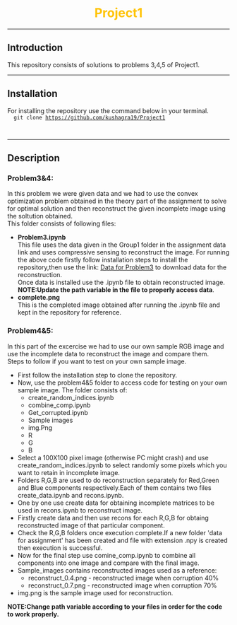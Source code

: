 <!-- background: #e4dadf-->
<!-- color: #774c43 -->
<!-- font: univers -->

<h1 align="center">
<span style = "color: #FFC300">
Project1
</span>
</h1>

* * *
## Introduction
 This repository consists of solutions to problems 3,4,5 of Project1.
***
## Installation
For installing the repository use the command below in your terminal.<br>
<code>
<blink>
    git clone https://github.com/kushagra19/Project1     
</blink>
</code>
***
## Description
### Problem3&4:
In this problem we were given data and we had to use the convex optimization problem obtained in the theory part of the assignment to solve for optimal solution and then reconstruct the given incomplete image using the soltution obtained.<br />
This folder consists of following files:
* **Problem3.ipynb** <br />
This file uses the data given in the Group1 folder in the assignment data link and uses compressive sensing to reconstruct the image.
For running the above code firstly follow installation steps to install the repository,then use the link: [Data for Problem3](https://drive.google.com/drive/folders/1yM_xa7rV1jwiqjGcIQCWKltziAsTWDjo?usp=sharing) to download data for the reconstruction.<br />
Once data is installed use the .ipynb file to obtain reconstructed image.<br />
 **NOTE:Update the path variable in the file to properly access data**.
* **complete.png**<br />
This is the completed image obtained after running the .ipynb file and kept in the repository for reference.

### Problem4&5:
In this part of the excercise we had to use our own sample RGB image and use the incomplete data to reconstruct the image and compare them.<br />
Steps to follow if you want to test on your own sample image.
* First follow the installation step to clone the repository.
* Now, use the problem4&5 folder to access code for testing on your own sample image.
The folder consists of:
  * create_random_indices.ipynb
  * combine_comp.ipynb
  * Get_corrupted.ipynb
  * Sample images
  * img.Png
  * R
  * G
  * B
* Select a 100X100 pixel image (otherwise PC might crash) and use create_random_indices.ipynb to select randomly some pixels which you want to retain in incomplete image.
* Folders R,G,B are used to do reconstruction separately for Red,Green and Blue components respectively.Each of them contains two files create_data.ipynb and recons.ipynb.
* One by one use create data for obtaining incomplete matrices to be used in recons.ipynb to reconstruct image.
* Firstly create data and then use recons for each R,G,B for obtaing reconstructed image of that particular component.
* Check the R,G,B folders once execution complete.If a new folder 'data for assignment' has been created and file with extension .npy is created then execution is successful.
* Now for the final step use comine_comp.ipynb to combine all components into one image and compare with the final image.
* Sample_images contains reconstructed images used as a reference:
  * reconstruct_0.4.png - reconstructed image when corruption 40%
  * reconstruct_0.7.png - reconstructed image when corruption 70%
* img.png is the sample image used for reconstruction.

**NOTE:Change path variable according to your files in order for the code to work properly.**
